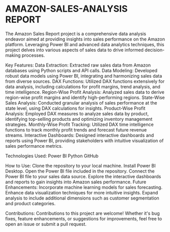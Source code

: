 # AMAZON-SALES-ANALYSIS REPORT

The Amazon Sales Report project is a comprehensive data analysis endeavor aimed at providing insights into sales performance on the Amazon platform. Leveraging Power BI and advanced data analytics techniques, this project delves into various aspects of sales data to drive informed decision-making processes.

Key Features:
Data Extraction: Extracted raw sales data from Amazon databases using Python scripts and API calls.
Data Modeling: Developed robust data models using Power BI, integrating and harmonizing sales data from diverse sources.
DAX Functions: Utilized DAX functions extensively for data analysis, including calculations for profit margins, trend analysis, and time intelligence.
Region-Wise Profit Analysis: Analyzed sales data to derive region-wise profit margins and identify high-performing regions.
State-Wise Sales Analysis: Conducted granular analysis of sales performance at the state level, using DAX calculations for insights.
Product-Wise Profit Analysis: Employed DAX measures to analyze sales data by product, identifying top-selling products and optimizing inventory management strategies.
Monthly-Wise Profit Tracking: Utilized DAX time intelligence functions to track monthly profit trends and forecast future revenue streams.
Interactive Dashboards: Designed interactive dashboards and reports using Power BI, providing stakeholders with intuitive visualization of sales performance metrics.


Technologies Used:
Power BI
Python
GitHub


How to Use:
Clone the repository to your local machine.
Install Power BI Desktop.
Open the Power BI file included in the repository.
Connect the Power BI file to your sales data source.
Explore the interactive dashboards and reports to gain insights into Amazon sales performance.
Future Enhancements:
Incorporate machine learning models for sales forecasting.
Enhance data visualization techniques for more intuitive insights.
Expand analysis to include additional dimensions such as customer segmentation and product categories.

Contributions:
Contributions to this project are welcome! Whether it's bug fixes, feature enhancements, or suggestions for improvements, feel free to open an issue or submit a pull request.
